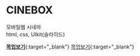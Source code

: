 # CINEBOX
모바일웹 시네마   
html, css, UIkit(슬라이드)

[**목업보기**](http://beebii.cafe24.com/port/work/cinebox/mockup-frameset.html){:target="_blank"}
[목업보기](http://beebii.cafe24.com/port/work/cinebox/mockup-frameset.html){:target="_blank"}
